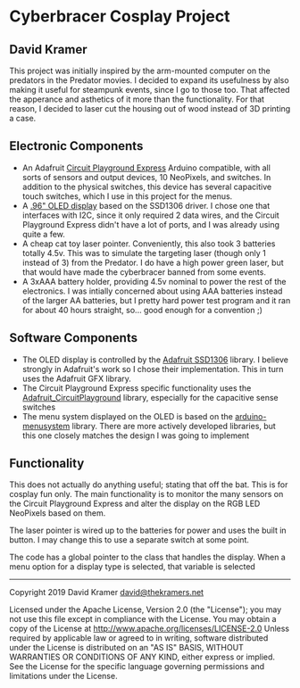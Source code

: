 # Cyberbracer Cosplay Project
## David Kramer

This project was initially inspired by the arm-mounted computer on the predators in the Predator movies.  I decided to expand its usefulness by also making it useful for steampunk events, since I go to those too.  That affected the apperance and asthetics of it more than the functionality. For that reason, I decided to laser cut the housing out of wood instead of 3D printing a case.

## Electronic Components
- An Adafruit [Circuit Playground Express](https://learn.adafruit.com/adafruit-circuit-playground-express/overview) Arduino compatible, with all sorts of sensors and output devices, 10 NeoPixels, and switches.  In addition to the physical switches, this device has several capacitive touch switches, which I use in this project for the menus.
- A [.96" OLED display](https://www.amazon.com/Diymall-Yellow-Arduino-Display-Raspberry/dp/B00O2LLT30) based on the SSD1306 driver.  I chose one that interfaces with I2C, since it only required 2 data wires, and the Circuit Playground Express didn't have a lot of ports, and I was already using quite a few.
- A cheap cat toy laser pointer.  Conveniently, this also took 3 batteries totally 4.5v.  This was to simulate the targeting laser (though only 1 instead of 3) from the Predator.  I do have a high power green laser, but that would have made the cyberbracer banned from some events.
- A 3xAAA battery holder, providing 4.5v nominal to power the rest of the electronics.  I was intially concerned about using AAA batteries instead of the larger AA batteries, but I pretty hard power test program and it ran for about 40 hours straight, so... good enough for a convention ;)

## Software Components
- The OLED display is controlled by the [Adafruit SSD1306](https://github.com/adafruit/Adafruit_SSD1306) library.  I believe strongly in Adafruit's work so I chose their implementation.  This in turn uses the Adafruit GFX library.
- The Circuit Playground Express specific functionality uses the [Adafruit_CircuitPlayground](https://github.com/adafruit/Adafruit_CircuitPlayground) library, especially for the capacitive sense switches
- The menu system displayed on the OLED is based on the [arduino-menusystem](https://github.com/jonblack/arduino-menusystem) library.  There are more actively developed libraries, but this one closely matches the design I was going to implement

## Functionality
This does not actually do anything useful; stating that off the bat. This is for cosplay fun only.  The main functionality is to monitor the many sensors on the Circuit Playground Express and alter the display on the RGB LED NeoPixels based on them.

The laser pointer is wired up to the batteries for power and uses the built in button.  I may change this to use a separate switch at some point.

The code has a global pointer to the class that handles the display.  When a menu option for a display type is selected, that variable is selected




---
Copyright 2019 David Kramer david@thekramers.net

Licensed under the Apache License, Version 2.0 (the "License");
you may not use this file except in compliance with the License.
You may obtain a copy of the License at
    http://www.apache.org/licenses/LICENSE-2.0
Unless required by applicable law or agreed to in writing, software
distributed under the License is distributed on an "AS IS" BASIS,
WITHOUT WARRANTIES OR CONDITIONS OF ANY KIND, either express or implied.
See the License for the specific language governing permissions and
limitations under the License.

